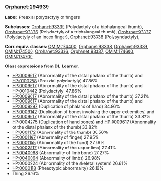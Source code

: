
### [Orphanet:294939](http://www.orpha.net/ORDO/Orphanet_294939)
**Label:** Preaxial polydactyly of fingers

**Subclasses:** [Orphanet:93339](http://www.orpha.net/ORDO/Orphanet_93339) (Polydactyly of a biphalangeal thumb), [Orphanet:93336](http://www.orpha.net/ORDO/Orphanet_93336) (Polydactyly of a triphalangeal thumb), [Orphanet:93337](http://www.orpha.net/ORDO/Orphanet_93337) (Polydactyly of an index finger), [Orphanet:93338](http://www.orpha.net/ORDO/Orphanet_93338) (Polysyndactyly), 

**Corr. equiv. classes:** [OMIM:174400](http://purl.obolibrary.org/obo/OMIM_174400), [Orphanet:93338](http://www.orpha.net/ORDO/Orphanet_93338), [Orphanet:93339](http://www.orpha.net/ORDO/Orphanet_93339), [OMIM:174500](http://purl.obolibrary.org/obo/OMIM_174500), [Orphanet:93336](http://www.orpha.net/ORDO/Orphanet_93336), [Orphanet:93337](http://www.orpha.net/ORDO/Orphanet_93337), [OMIM:174600](http://purl.obolibrary.org/obo/OMIM_174600), [OMIM:174700](http://purl.obolibrary.org/obo/OMIM_174700), 

**Class expressions from DL-Learner:**

- [HP:0009617](http://purl.obolibrary.org/obo/HP_0009617) (Abnormality of the distal phalanx of the thumb) and [HP:0100258](http://purl.obolibrary.org/obo/HP_0100258) (Preaxial polydactyly) 47.86%
- [HP:0009617](http://purl.obolibrary.org/obo/HP_0009617) (Abnormality of the distal phalanx of the thumb) and [HP:0010442](http://purl.obolibrary.org/obo/HP_0010442) (Polydactyly) 47.86%
- [HP:0009617](http://purl.obolibrary.org/obo/HP_0009617) (Abnormality of the distal phalanx of the thumb) 37.21%
- [HP:0009617](http://purl.obolibrary.org/obo/HP_0009617) (Abnormality of the distal phalanx of the thumb) and [HP:0009997](http://purl.obolibrary.org/obo/HP_0009997) (Duplication of phalanx of hand) 34.86%
- [HP:0009142](http://purl.obolibrary.org/obo/HP_0009142) (Duplication of bones involving the upper extremities) and [HP:0009617](http://purl.obolibrary.org/obo/HP_0009617) (Abnormality of the distal phalanx of the thumb) 33.82%
- [HP:0004275](http://purl.obolibrary.org/obo/HP_0004275) (Duplication of hand bones) and [HP:0009617](http://purl.obolibrary.org/obo/HP_0009617) (Abnormality of the distal phalanx of the thumb) 33.82%
- [HP:0001172](http://purl.obolibrary.org/obo/HP_0001172) (Abnormality of the thumb) 30.56%
- [HP:0001167](http://purl.obolibrary.org/obo/HP_0001167) (Abnormality of finger) 27.95%
- [HP:0001155](http://purl.obolibrary.org/obo/HP_0001155) (Abnormality of the hand) 27.56%
- [HP:0002817](http://purl.obolibrary.org/obo/HP_0002817) (Abnormality of the upper limb) 27.41%
- [HP:0040068](http://purl.obolibrary.org/obo/HP_0040068) (Abnormality of limb bone) 27.27%
- [HP:0040064](http://purl.obolibrary.org/obo/HP_0040064) (Abnormality of limbs) 26.98%
- [HP:0000924](http://purl.obolibrary.org/obo/HP_0000924) (Abnormality of the skeletal system) 26.61%
- [HP:0000118](http://purl.obolibrary.org/obo/HP_0000118) (Phenotypic abnormality) 26.16%
- Thing 26.16%



